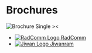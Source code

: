 # Brochures

![Brochure Single ><](/metkim/images/singles/brochures.jpg)

- [![RadComm Logo](/metkim/images/radcomm.jpg) RadComm](/metkim/pubs/brochures/radcomm_en.pdf)
- [![Jiwan Logo](/metkim/images/jiwan.jpg) Jiwanram](/metkim/pubs/brochures/jiwan_en.pdf)
